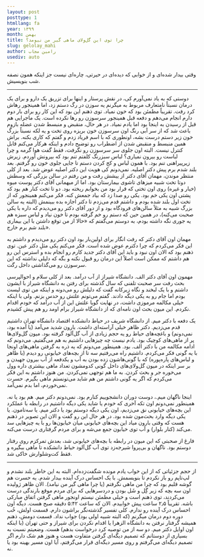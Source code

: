 ```yaml
---
layout: post
posttype: 1
htmllang: fa
year: ۱۳۹۹
month: بهمن
title: چرا توی این گل‌ولای ماهی گیر من نیومد؟
slug: gelolay_mahi
author: رامین مجاب
usediv: auto
---
```


وقتی بیدار شده‌ای و از خوابی که دیده‌ای در حیرتی، چاره‌ای نیست جز اینکه همون نصفه شب بنویسیش.

---

دوستی که به یاد نمی‌آورم کی، در نقش پرستار و اینها برای تزریق یک دارو و برای یک درمان نسبتاً نامتعارف مربوط به میگرنم یه سوزن در رگ دستم زد، اما همینجور رهاش کرد رفت. تقریباً مطمئن بود که خون نمیاد. توی ذهنم این بود که این کار رو برای بار دوم دارم انجام می‌دهم و دفعه قبل همینجور سرسوزن رو رها نکرده است. یک ماجرایی هم قبل از رسیدن به اینجا بود اما یادم نمیاد. در هر حال، منقبض و منبسط شدن عضله بازوم باعث شد که از سر آبی رنگ اون سرسوزن خون بریزه روی تخت و یه لکه نسبتاً بزرگ خون زیر دستم درست بشه، اونطوری که با اسم فریاد زدم و گفتم که کاری بکنه. براش همین منبسط و منقبض شدن از اضطراب رو توضیح دادم و اینکه هرکار می‌کنم قابل کنترل نیست. البته اون جلوی سر سرسوزن رو نگرفت، فقط گفت هوا گرمه و چرا لباست رو بیرون نمیاری؟ لباس سبزرنگ کلفتم تنم بود که بیرونش آوردم. زیرش زیرپیراهنی تنم بود. با همون لباس و کج کردن دستم تا جایی جلوی خون رو گرفتم. بعد بلند شدم برم پیش دکتر اصلیه. نمی‌دونم کی هویت این دکتر اصلیه عوض شد. بعد از کلی منتظر موندن، مهمان آقای دکتر از ییشش رفت و من رفتم در سالن بزرگی که وسطش دوتا تخت شبیه میزهای تاشوی بیمارستان بود. اما از میهمانی آقای دکتر پوست میوه (خیار و غیره) روی اون تختی که قرار بود من بخوابم ریخته بود. دو تا تخت کنار هم بود که پشتی اون یکی خم بود. یکی رو صدا زد که بیاد جمعش کنه.
فکر می‌کنم همینجور که از تخت اول بلند شده بودم و داشتم قدم می‌زدم تا دکتر اجازه بده ببینمش (البته یه سالن بزرگ شبیه به مثلاً سالن‌های فرودگاه بود و از دور آقای دکتر رو می‌دیدم که داره با یکی صحبت می‌کنه)، در همین حین که دستم رو خم گرفته بودم تا خون نیاد و لباس سبزه هم یه جوری نگه داشته بودم، به دوستم می‌گفتم که «حالا از من توقع داشتن با این بیماری بلند شم برم خارج».

مهمان اون آقای دکتر که رفت انگار برای اولین‌بار بود اون دکتر رو می‌دیدم و داشتم به این فکر می‌کردم که چرا دکترم عوض شده است. فکر می‌کنم یکی مثلِ دکتر عین. توی ذهنم بود که الان اون نبود و باید این آقای دکتر جدید کارم رو انجام بده و استرس این رو هم داشتم که ممکن است اصلاً این درمان رو قبول نکنه و بگه که دلیلی نداشته که این سرسوزن رو می‌گذاشتی داخل رگت.

مهمون اون آقای دکتر الف. دانشگاه شیراز از آب درآمد. بعد از کلی سلام و احوالپرسی بحث رفت سر صحبت تلفنی که سال گذشته برای رفتن به دانشگاه شیراز با ایشون داشتم و با یک لبخند و نگاه زیرکانه گفت که دلیلش رو می‌دونه و اینکه من توی لیست بودم اما جام رو به یکی دیگه دادند. گفتم می‌تونم علتش رو حدس بزنم. ولی با اینکه خیلی مکالمه مرموزی داشت، در نهایت گویا علتش این از آب درآمد که خودم اقدام نکردم. این میون بحث اون نامه‌ای که از دانشگاه شیراز برام اومد رو هم پیش کشیدم.

یک دفعه با دکتر میم. از دانشگاه شریف در حیاط دانشکده اقتصاد دانشگاه تهران داشتیم قدم می‌زدیم. دکتر ظاهر خیلی آراسته‌ای داشت. بارون شدید می‌آمد (یا آمده بود، نمی‌دونم) و باغچه‌های حیاط رو یه حجم زیادی از آب گل‌آلود گرفته بود. میون گل‌ولای‌ها پر از ماهی‌های کوچیک بود. یادم نیست چه چیزهایی داشتیم به هم می‌گفتیم. می‌دونم که ادامه مکالمه من با دکتر الف. بود. همینطور می‌دونم که یه ذره به گرفتن ماهی‌های اونجا با یه گونی فکر می‌کردم. داشتیم راه می‌رفتیم سه تا از بچه‌های خیابونی رو دیدم (با ظاهر و لباس‌های پاره‌پوره) که با گونی‌هاشون زده بودن به آب و یکدفعه از آب بیرون جهیدن و بر سر اینکه در میون گل‌ولای‌های داخل گونی کدومشون تعداد ماهی بیشتری داره وول می‌خوره جر و بحث کردن. به ما هم توجهی نمی‌کردن. من هنوز داشتم به این فکر می‌کردم که اگر یه گونی داشتم من هم شاید می‌تونستم ماهی بگیرم. حسرت نمی‌خوردم، اما بدم نمی‌آمد. 

اینجا ناگهان میم.، دوست دوران دانشجوییم کنارم بود. نمی‌دونم دکتر میم. هم بود یا نه. همینطور نمی‌دونم اون تکه آخری که خودم یا شاید یکی دیگه داشتیم در رابطه با عملکرد این بچه‌های خیابونی نق می‌زدیم، اون یکی دیگه دوستم بود یا دکتر میم. یا سه‌تامون. یا یکی دیگه وارد بحث‌مون شده بود. در هر حال این رو گفت و الان این تصویر در ذهنم هست که وقتی بارون میاد این بچه‌های خیابونی میان خیابون‌ها رو با یه چیزهایی سد می‌کند (کنار بلوار) و آب توی خیابون جمع می‌شه و برای مردم گرفتاری درست می‌کنه.

فارغ از صحبتی که این میون در رابطه با بچه‌های خیابونی شد، بعدش تمرکزم روی رفتار دوستم بود. ناگهان و بی‌پروا شیرجه‌زد توی آب گل‌آلود حیاط دانشکده تا ماهی ببگیره و فقط کت‌وشلوارش خاکی شد. 

---

از حجم جزئیاتی که از این خواب یادم مونده شگفت‌زده‌ام. البته به این خاطر بلند نشدم و لپ‌تاپم رو باز نکردم تا بنویسمش. با یک احساس درک آینده بیدار شدم. یه حسرت هم گوشه قلبم بود که چرا من ماهی نگرفتم (یا چرا ماهی گیر من نیامد). الان ظاهر ژولیده اون سه بچه که زیر گِل و شَل بودن و دردسرهایی که برای مردم موقع بارندگی درست می‌کردند، توی ذهنم است و خیلی مطمئن نیستم اونجور ماهی گرفتن اتفاق مبارکی باشه. تقریباً ۲٫۵ ساعت پیش خوابیدم. الان که ساعت ۵:۴۲ دقیقه صبح هست. دیگه اون احساس درک آینده رو ندارم. کلی تفسیر گذشته‌نگر براشون دارم. قسمت اولش، خُب دوره دوم درمان میگرنم (که البته شبیه اولی بود) جواب نداد. قسمت دومش، ذهنم همیشه گرفتار نرفتن به دانشگاه الزهرا یا اقدام نکردن برای شیراز و حتی تهران (با اینکه اون اوایل دکتر میم. دو سه از من توصیه کرد درخواست بدهم) هست. وضعیتم نسبت به بسیاری از دوستانم که تصمیم دیگه‌ای گرفتن متفاوت هست و هنوز هم شک دارم اگر تصمیم دیگه‌ای می‌گرفتم و روی مسیر دیگه‌ای قرار می‌گرفتم، آیا اون مسیر بهینه بود یا نه.




